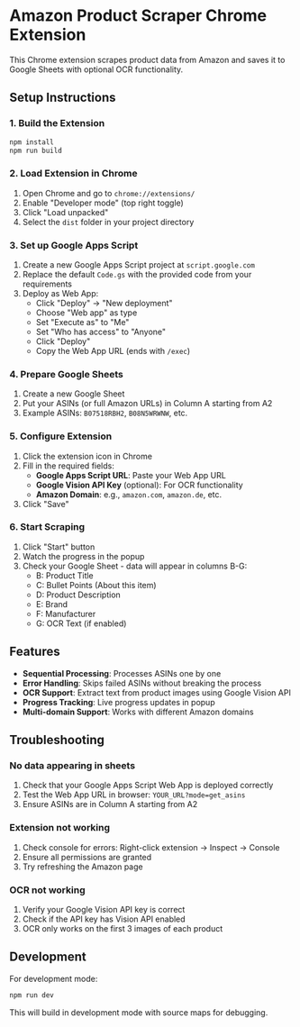 # Amazon Product Scraper Chrome Extension

This Chrome extension scrapes product data from Amazon and saves it to Google Sheets with optional OCR functionality.

## Setup Instructions

### 1. Build the Extension
```bash
npm install
npm run build
```

### 2. Load Extension in Chrome
1. Open Chrome and go to `chrome://extensions/`
2. Enable "Developer mode" (top right toggle)
3. Click "Load unpacked"
4. Select the `dist` folder in your project directory

### 3. Set up Google Apps Script
1. Create a new Google Apps Script project at `script.google.com`
2. Replace the default `Code.gs` with the provided code from your requirements
3. Deploy as Web App:
   - Click "Deploy" → "New deployment"
   - Choose "Web app" as type
   - Set "Execute as" to "Me"
   - Set "Who has access" to "Anyone"
   - Click "Deploy"
   - Copy the Web App URL (ends with `/exec`)

### 4. Prepare Google Sheets
1. Create a new Google Sheet
2. Put your ASINs (or full Amazon URLs) in Column A starting from A2
3. Example ASINs: `B07518RBH2`, `B08N5WRWNW`, etc.

### 5. Configure Extension
1. Click the extension icon in Chrome
2. Fill in the required fields:
   - **Google Apps Script URL**: Paste your Web App URL
   - **Google Vision API Key** (optional): For OCR functionality
   - **Amazon Domain**: e.g., `amazon.com`, `amazon.de`, etc.
3. Click "Save"

### 6. Start Scraping
1. Click "Start" button
2. Watch the progress in the popup
3. Check your Google Sheet - data will appear in columns B-G:
   - B: Product Title
   - C: Bullet Points (About this item)
   - D: Product Description
   - E: Brand
   - F: Manufacturer
   - G: OCR Text (if enabled)

## Features

- **Sequential Processing**: Processes ASINs one by one
- **Error Handling**: Skips failed ASINs without breaking the process
- **OCR Support**: Extract text from product images using Google Vision API
- **Progress Tracking**: Live progress updates in popup
- **Multi-domain Support**: Works with different Amazon domains

## Troubleshooting

### No data appearing in sheets
1. Check that your Google Apps Script Web App is deployed correctly
2. Test the Web App URL in browser: `YOUR_URL?mode=get_asins`
3. Ensure ASINs are in Column A starting from A2

### Extension not working
1. Check console for errors: Right-click extension → Inspect → Console
2. Ensure all permissions are granted
3. Try refreshing the Amazon page

### OCR not working
1. Verify your Google Vision API key is correct
2. Check if the API key has Vision API enabled
3. OCR only works on the first 3 images of each product

## Development

For development mode:
```bash
npm run dev
```

This will build in development mode with source maps for debugging.